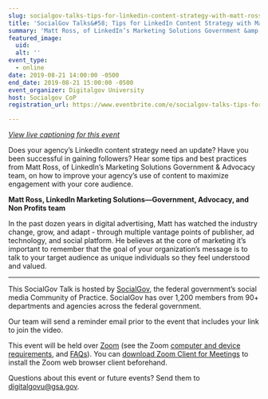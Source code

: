 ```yaml
---
slug: socialgov-talks-tips-for-linkedin-content-strategy-with-matt-ross
title: 'SocialGov Talks&#58; Tips for LinkedIn Content Strategy with Matt Ross'
summary: 'Matt Ross, of LinkedIn’s Marketing Solutions Government &amp; Advocacy team, will share tips and best practices on how to improve your agency’s use of content to maximize engagement with your core audience&#46; '
featured_image: 
  uid: 
  alt: ''
event_type: 
  - online
date: 2019-08-21 14:00:00 -0500
end_date: 2019-08-21 15:00:00 -0500
event_organizer: Digitalgov University
host: Socialgov CoP
registration_url: https://www.eventbrite.com/e/socialgov-talks-tips-for-linkedin-content-strategy-with-matt-ross-registration-66485015471

---
```


_[View live captioning for this event ](https://www.captionedtext.com/client/event.aspx?EventID=4114349&CustomerID=321)_

Does your agency’s LinkedIn content strategy need an update? Have you been successful in gaining followers? Hear some tips and best practices from Matt Ross, of LinkedIn’s Marketing Solutions Government & Advocacy team, on how to improve your agency’s use of content to maximize engagement with your core audience. 

**Matt Ross, LinkedIn Marketing Solutions&mdash;Government, Advocacy, and Non Profits team** 

In the past dozen years in digital advertising, Matt has watched the industry change, grow, and adapt - through multiple vantage points of publisher, ad technology, and social platform. He believes at the core of marketing it’s important to remember that the goal of your organization’s message is to talk to your target audience as unique individuals so they feel understood and valued.

---

This SocialGov Talk is hosted by [SocialGov](https://digital.gov/communities/social-media/), the federal government’s social media Community of Practice. SocialGov has over 1,200 members from 90+ departments and agencies across the federal government. 

Our team will send a reminder email prior to the event that includes your link to join the video. 

This event will be held over [Zoom](https://www.zoom.us/) (see the Zoom [computer and device requirements](https://support.zoom.us/hc/en-us/articles/201362023-System-Requirements-for-PC-Mac-and-Linux), and [FAQs](https://support.zoom.us/hc/en-us/sections/200277708-Frequently-Asked-Questions)). You can [download Zoom Client for Meetings](https://zoom.us/download#client_4meeting) to install the Zoom web browser client beforehand.

Questions about this event or future events? Send them to [digitalgovu@gsa.gov](mailto:digitalgovu@gsa.gov).
